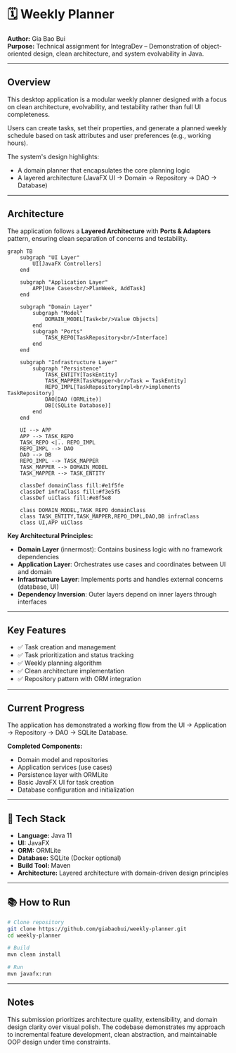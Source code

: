 # 🗓️ Weekly Planner

**Author:** Gia Bao Bui  
**Purpose:** Technical assignment for IntegraDev – Demonstration of object-oriented design, clean architecture, and system evolvability in Java.

---

## Overview

This desktop application is a modular weekly planner designed with a focus on clean architecture, evolvability, and testability rather than full UI completeness.

Users can create tasks, set their properties, and generate a planned weekly schedule based on task attributes and user preferences (e.g., working hours).

The system's design highlights:

- A domain planner that encapsulates the core planning logic
- A layered architecture (JavaFX UI → Domain → Repository → DAO → Database)

---

## Architecture

The application follows a **Layered Architecture** with **Ports & Adapters** pattern, ensuring clean separation of concerns and testability.

```mermaid
graph TB
    subgraph "UI Layer"
        UI[JavaFX Controllers]
    end
    
    subgraph "Application Layer"
        APP[Use Cases<br/>PlanWeek, AddTask]
    end
    
    subgraph "Domain Layer"
        subgraph "Model"
            DOMAIN_MODEL[Task<br/>Value Objects]
        end
        subgraph "Ports"
            TASK_REPO[TaskRepository<br/>Interface]
        end
    end
    
    subgraph "Infrastructure Layer"
        subgraph "Persistence"
            TASK_ENTITY[TaskEntity]
            TASK_MAPPER[TaskMapper<br/>Task ↔ TaskEntity]
            REPO_IMPL[TaskRepositoryImpl<br/>implements TaskRepository]
            DAO[DAO (ORMLite)]
            DB[(SQLite Database)]
        end
    end
    
    UI --> APP
    APP --> TASK_REPO
    TASK_REPO <|.. REPO_IMPL
    REPO_IMPL --> DAO
    DAO --> DB
    REPO_IMPL --> TASK_MAPPER
    TASK_MAPPER --> DOMAIN_MODEL
    TASK_MAPPER --> TASK_ENTITY
    
    classDef domainClass fill:#e1f5fe
    classDef infraClass fill:#f3e5f5
    classDef uiClass fill:#e8f5e8
    
    class DOMAIN_MODEL,TASK_REPO domainClass
    class TASK_ENTITY,TASK_MAPPER,REPO_IMPL,DAO,DB infraClass
    class UI,APP uiClass
```

**Key Architectural Principles:**

- **Domain Layer** (innermost): Contains business logic with no framework dependencies
- **Application Layer**: Orchestrates use cases and coordinates between UI and domain
- **Infrastructure Layer**: Implements ports and handles external concerns (database, UI)
- **Dependency Inversion**: Outer layers depend on inner layers through interfaces

---

## Key Features

- ✅ Task creation and management
- ✅ Task prioritization and status tracking
- ✅ Weekly planning algorithm
- ✅ Clean architecture implementation
- ✅ Repository pattern with ORM integration

---

## Current Progress

The application has demonstrated a working flow from the UI → Application → Repository → DAO → SQLite Database.

**Completed Components:**

- Domain model and repositories
- Application services (use cases)
- Persistence layer with ORMLite
- Basic JavaFX UI for task creation
- Database configuration and initialization

---

## 🧰 Tech Stack

- **Language:** Java 11
- **UI:** JavaFX
- **ORM:** ORMLite
- **Database:** SQLite (Docker optional)
- **Build Tool:** Maven
- **Architecture:** Layered architecture with domain-driven design principles

---

## 📚 How to Run

```bash
# Clone repository
git clone https://github.com/giabaobui/weekly-planner.git
cd weekly-planner

# Build
mvn clean install

# Run
mvn javafx:run
```

---

## Notes

This submission prioritizes architecture quality, extensibility, and domain design clarity over visual polish. The codebase demonstrates my approach to incremental feature development, clean abstraction, and maintainable OOP design under time constraints.